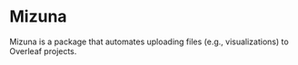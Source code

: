# Mizuna

Mizuna is a package that automates uploading files (e.g., visualizations) to Overleaf projects.